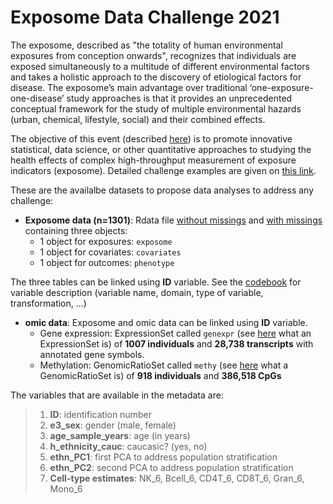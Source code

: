 # Exposome Data Challenge 2021

The exposome, described as "the totality of human environmental exposures from conception onwards", recognizes that individuals are exposed simultaneously to a multitude of different environmental factors and takes a holistic approach to the discovery of etiological factors for disease. The exposome’s main advantage over traditional ‘one-exposure-one-disease’ study approaches is that it provides an unprecedented conceptual framework for the study of multiple environmental hazards (urban, chemical, lifestyle, social) and their combined effects.

The objective of this event (described [here](https://www.isglobal.org/-/exposome-data-analysis-challenge)) is to promote innovative statistical, data science, or other quantitative approaches to studying the health effects of complex high-throughput measurement of exposure indicators (exposome). Detailed challenge examples are given on [this link](https://docs.google.com/document/d/1ul3v-sIniLuTjFB1F1CrFQIX8mrEXVnvSzOF7BCOnpQ/edit). 

These are the availalbe datasets to propose data analyses to address any challenge:

- **Exposome data (n=1301)**:  Rdata file [without missings](https://github.com/isglobal-brge/brgedata/blob/master/data/ExposomeDataChallenge2021/exposome.RData) and [with missings](https://github.com/isglobal-brge/brgedata/blob/master/data/ExposomeDataChallenge2021/exposome_NA.RData) containing three objects:
     - 1 object for exposures: `exposome`
     - 1 object for covariates: `covariates`
     - 1 object for outcomes: `phenotype`

The three tables can be linked using **ID** variable. See the [codebook](https://github.com/isglobal-brge/brgedata/blob/master/data/ExposomeDataChallenge2021/codebook.xlsx) for variable description (variable name, domain, type of variable, transformation, ...)


- **omic data**: Exposome and omic data can be linked using **ID** variable. 
     - Gene expression: ExpressionSet called `genexpr`  (see [here](https://isglobal-brge.github.io/Master_Bioinformatics/bioconductor.html#expressionset) what an ExpressionSet is) of **1007 individuals** and **28,738 transcripts** with annotated gene symbols. 
     - Methylation: GenomicRatioSet called `methy` (see [here](https://www.rdocumentation.org/packages/minfi/versions/1.18.4/topics/GenomicRatioSet-class) what a GenomicRatioSet is) of **918 individuals** and **386,518 CpGs**

The variables that are available in the metadata are:
> 1. **ID**: identification number
> 2. **e3_sex**: gender (male, female)
> 3. **age_sample_years**: age (in years)
> 4. **h_ethnicity_cauc**: caucasic? (yes, no)
> 5. **ethn_PC1**: first PCA to address population stratification
> 6. **ethn_PC2**: second PCA to address population stratification
> 7. **Cell-type estimates**: NK_6, Bcell_6, CD4T_6, CD8T_6, Gran_6, Mono_6

